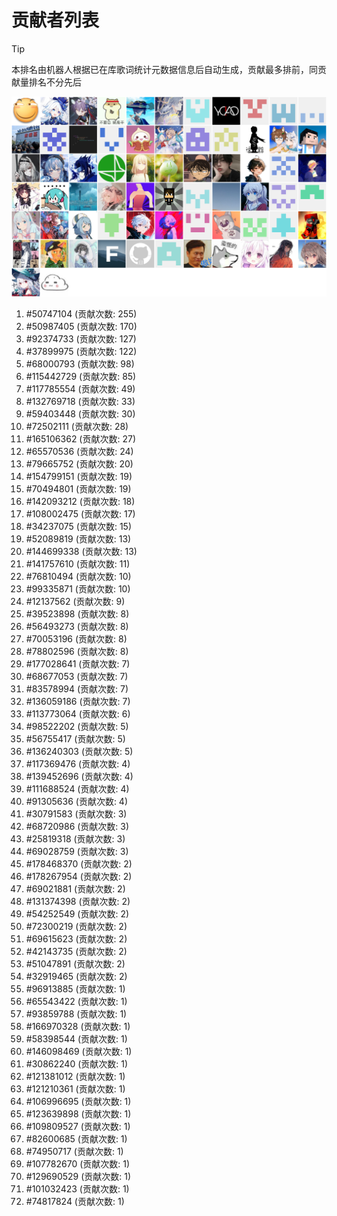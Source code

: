 # 贡献者列表

> [!TIP]
> 本排名由机器人根据已在库歌词统计元数据信息后自动生成，贡献最多排前，同贡献量排名不分先后

![贡献者头像画廊](./CONTRIBUTORS.svg)

1. #50747104 (贡献次数: 255)
2. #50987405 (贡献次数: 170)
3. #92374733 (贡献次数: 127)
4. #37899975 (贡献次数: 122)
5. #68000793 (贡献次数: 98)
6. #115442729 (贡献次数: 85)
7. #117785554 (贡献次数: 49)
8. #132769718 (贡献次数: 33)
9. #59403448 (贡献次数: 30)
10. #72502111 (贡献次数: 28)
11. #165106362 (贡献次数: 27)
12. #65570536 (贡献次数: 24)
13. #79665752 (贡献次数: 20)
14. #154799151 (贡献次数: 19)
15. #70494801 (贡献次数: 19)
16. #142093212 (贡献次数: 18)
17. #108002475 (贡献次数: 17)
18. #34237075 (贡献次数: 15)
19. #52089819 (贡献次数: 13)
20. #144699338 (贡献次数: 13)
21. #141757610 (贡献次数: 11)
22. #76810494 (贡献次数: 10)
23. #99335871 (贡献次数: 10)
24. #12137562 (贡献次数: 9)
25. #39523898 (贡献次数: 8)
26. #56493273 (贡献次数: 8)
27. #70053196 (贡献次数: 8)
28. #78802596 (贡献次数: 8)
29. #177028641 (贡献次数: 7)
30. #68677053 (贡献次数: 7)
31. #83578994 (贡献次数: 7)
32. #136059186 (贡献次数: 7)
33. #113773064 (贡献次数: 6)
34. #98522202 (贡献次数: 5)
35. #56755417 (贡献次数: 5)
36. #136240303 (贡献次数: 5)
37. #117369476 (贡献次数: 4)
38. #139452696 (贡献次数: 4)
39. #111688524 (贡献次数: 4)
40. #91305636 (贡献次数: 4)
41. #30791583 (贡献次数: 3)
42. #68720986 (贡献次数: 3)
43. #25819318 (贡献次数: 3)
44. #69028759 (贡献次数: 3)
45. #178468370 (贡献次数: 2)
46. #178267954 (贡献次数: 2)
47. #69021881 (贡献次数: 2)
48. #131374398 (贡献次数: 2)
49. #54252549 (贡献次数: 2)
50. #72300219 (贡献次数: 2)
51. #69615623 (贡献次数: 2)
52. #42143735 (贡献次数: 2)
53. #51047891 (贡献次数: 2)
54. #32919465 (贡献次数: 2)
55. #96913885 (贡献次数: 1)
56. #65543422 (贡献次数: 1)
57. #93859788 (贡献次数: 1)
58. #166970328 (贡献次数: 1)
59. #58398544 (贡献次数: 1)
60. #146098469 (贡献次数: 1)
61. #30862240 (贡献次数: 1)
62. #121381012 (贡献次数: 1)
63. #121210361 (贡献次数: 1)
64. #106996695 (贡献次数: 1)
65. #123639898 (贡献次数: 1)
66. #109809527 (贡献次数: 1)
67. #82600685 (贡献次数: 1)
68. #74950717 (贡献次数: 1)
69. #107782670 (贡献次数: 1)
70. #129690529 (贡献次数: 1)
71. #101032423 (贡献次数: 1)
72. #74817824 (贡献次数: 1)
